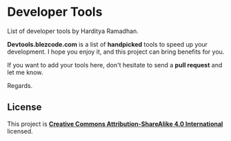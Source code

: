 Developer Tools
=====================

List of developer tools by Harditya Ramadhan.

**Devtools.blezcode.com** is a list of **handpicked** tools to speed up your development. I hope you enjoy it, and this project can bring benefits for you.

If you want to add your tools here, don't hesitate to send a **pull request** and let me know.

Regards.

## License
This project is [**Creative Commons Attribution-ShareAlike 4.0 International**](http://creativecommons.org/licenses/by-sa/4.0/) licensed.